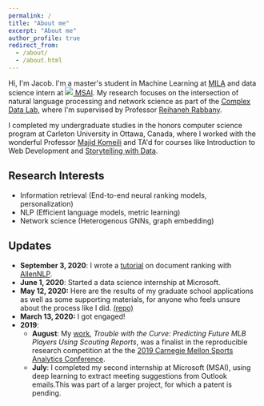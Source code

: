 ```yaml
---
permalink: /
title: "About me"
excerpt: "About me"
author_profile: true
redirect_from: 
  - /about/
  - /about.html
---
```


Hi, I'm Jacob. I'm a master's student in Machine Learning at <a href="http://mila.quebec/en" class="btn btn--icon btn--inverse" style="width: 5rem"><i class="fac fa-mila fa-fw" aria-hidden="true"></i> MILA</a> and data science intern at <a href="https://www.microsoft.com/en-us/research/group/msai/" class="btn btn--icon btn--inverse"><img class="icon--custom" src="https://upload.wikimedia.org/wikipedia/commons/4/44/Microsoft_logo.svg" style="transform: translate(-1px, -1px);"> MSAI</a>. My research focuses on the intersection of natural language processing and network science as part of the [Complex Data Lab](https://complexdatalabmcgill.github.io/), where I'm supervised by Professor [Reihaneh Rabbany](http://www.reirab.com/). 

I completed my undergraduate studies in the honors computer science program at Carleton University in Ottawa, Canada, where I worked with the wonderful Professor [Majid Komeili](http://people.scs.carleton.ca/~majidkomeili/) and TA'd for courses like Introduction to Web Development and [Storytelling with Data](http://www.davidmckie.com/professional-skills-data-storytelling-33310-jour-4401-a-2/).

## Research Interests

* Information retrieval (End-to-end neural ranking models, personalization)
* NLP (Efficient language models, metric learning)
* Network science (Heterogenous GNNs, graph embedding)

## Updates

* **September 3, 2020**: I wrote a [tutorial](https://guide.allennlp.org/document-ranking) on document ranking with [AllenNLP](https://allennlp.org/).
* **June 1, 2020**: Started a data science internship at Microsoft.
* **May 12, 2020:** Here are the results of my graduate school applications as well as some supporting materials, for anyone who feels unsure about the process like I did. [(repo)](https://github.com/jacobdanovitch/Graduate-Applications)
* **March 13, 2020:** I got engaged!
* **2019**:
  * **August**: My [work](/publications/twtc), <i style="font-style: italic">Trouble with the Curve: Predicting Future MLB Players Using Scouting Reports</i>, was a finalist in the reproducible research competition at the the [2019 Carnegie Mellon Sports Analytics Conference](http://www.stat.cmu.edu/cmsac/).
  * **July**: I completed my second internship at Microsoft (MSAI), using deep learning to extract meeting suggestions from Outlook emails.This was part of a larger project, for which a patent is pending.


